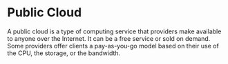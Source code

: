# Public Cloud

A public cloud is a type of computing service that providers make available to anyone over the Internet. It can be a free service or sold on demand. Some providers offer clients a pay-as-you-go model based on their use of the CPU, the storage, or the bandwidth.
